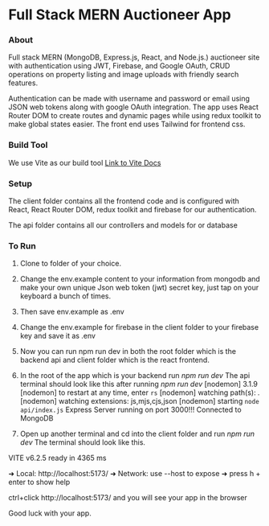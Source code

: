 # Full Stack MERN Auctioneer App

### About

Full stack MERN (MongoDB, Express.js, React, and Node.js.) auctioneer site with authentication using JWT, Firebase, and Google OAuth, CRUD operations on property listing and image uploads with friendly search features.

Authentication can be made with username and password or email using JSON web tokens along with google OAuth integration. The app uses React Router DOM to create routes and dynamic pages while using redux toolkit to make global states easier. The front end uses Tailwind for frontend css.

### Build Tool

We use Vite as our build tool [Link to Vite Docs](https://vite.dev/guide/)

### Setup

The client folder contains all the frontend code and is configured with React, React Router DOM, redux toolkit
and firebase for our authentication.

The api folder contains all our controllers and models for or database

### To Run

1. Clone to folder of your choice.
2. Change the env.example content to your information from mongodb and make your own unique
   Json web token (jwt) secret key, just tap on your keyboard a bunch of times.
3. Then save env.example as .env
4. Change the env.example for firebase in the client folder to your firebase key and
   save it as .env
5. Now you can run npm run dev in both the root folder which is the backend api
   and client folder which is the react frontend.

6. In the root of the app which is your backend run _npm run dev_
   The api terminal should look like this after running _npm run dev_
   [nodemon] 3.1.9
   [nodemon] to restart at any time, enter `rs`
   [nodemon] watching path(s): _._
   [nodemon] watching extensions: js,mjs,cjs,json
   [nodemon] starting `node api/index.js`
   Express Server running on port 3000!!!
   Connected to MongoDB

7. Open up another terminal and cd into the client folder and run _npm run dev_
   The terminal should look like this.

VITE v6.2.5 ready in 4365 ms

➜ Local: http://localhost:5173/
➜ Network: use --host to expose
➜ press h + enter to show help

ctrl+click http://localhost:5173/ and you will see your app in the browser

Good luck with your app.
